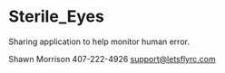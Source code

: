# Sterile_Eyes
Sharing application to help monitor human error.

Shawn Morrison
407-222-4926
support@letsflyrc.com
